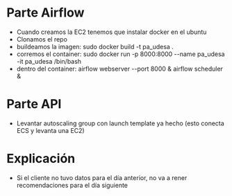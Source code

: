 # Parte Airflow
* Cuando creamos la EC2 tenemos que instalar docker en el ubuntu
* Clonamos el repo
* buildeamos la imagen: sudo docker build -t pa_udesa .
* corremos el container: sudo docker run -p 8000:8000 --name pa_udesa -it pa_udesa /bin/bash
* dentro del container: airflow webserver --port 8000 &
                        airflow scheduler &


# Parte API
* Levantar autoscaling group con launch template ya hecho (esto conecta ECS y levanta una EC2)


# Explicación
* Si el cliente no tuvo datos para el día anterior, no va a rener recomendaciones para el día siguiente
